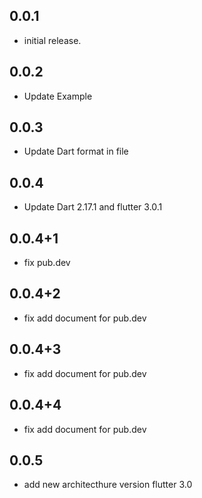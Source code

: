 ## 0.0.1

* initial release.

## 0.0.2

* Update Example

## 0.0.3

* Update Dart format in file

## 0.0.4

* Update Dart 2.17.1 and flutter 3.0.1

## 0.0.4+1

* fix pub.dev

## 0.0.4+2

* fix add document for pub.dev

## 0.0.4+3

* fix add document for pub.dev

## 0.0.4+4

* fix add document for pub.dev

## 0.0.5

* add new architecthure version flutter 3.0